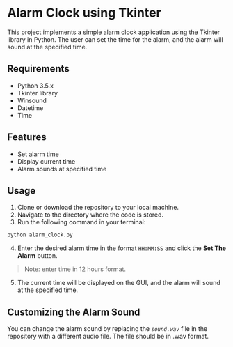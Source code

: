 # Alarm Clock using Tkinter
This project implements a simple alarm clock application using the Tkinter library in Python. The user can set the time for the alarm, and the alarm will sound at the specified time.

## Requirements
* Python 3.5.x
* Tkinter library
* Winsound
* Datetime
* Time
## Features
* Set alarm time
* Display current time
* Alarm sounds at specified time
## Usage
1. Clone or download the repository to your local machine.
2. Navigate to the directory where the code is stored.
3. Run the following command in your terminal:

```python
python alarm_clock.py
```
4. Enter the desired alarm time in the format `HH:MM:SS` and click the **Set The Alarm** button. 
  > Note: enter time in 12 hours format.
5. The current time will be displayed on the GUI, and the alarm will sound at the specified time.
## Customizing the Alarm Sound
You can change the alarm sound by replacing the *`sound.wav`* file in the repository with a different audio file. The file should be in .wav format.

